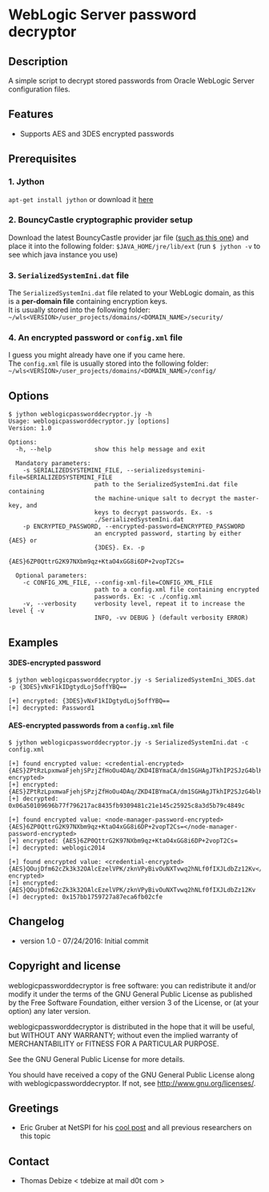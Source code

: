 WebLogic Server password decryptor
==================================

Description
-----------
A simple script to decrypt stored passwords from Oracle WebLogic Server configuration files.

Features
--------
* Supports AES and 3DES encrypted passwords

Prerequisites
-----
### 1. Jython
`apt-get install jython` or download it [here](http://www.jython.org/downloads.html)

### 2. BouncyCastle cryptographic provider setup
Download the latest BouncyCastle provider jar file ([such as this one](https://www.bouncycastle.org/fr/download/bcprov-jdk15on-153.jar)) and place it into the following folder: `$JAVA_HOME/jre/lib/ext` (run `$ jython -v` to see which java instance you use)

### 3. `SerializedSystemIni.dat` file
The `SerializedSystemIni.dat` file related to your WebLogic domain, as this is a **per-domain file** containing encryption keys.  
It is usually stored into the following folder: `~/wls<VERSION>/user_projects/domains/<DOMAIN_NAME>/security/`  

### 4. An encrypted password or `config.xml` file  
I guess you might already have one if you came here.  
The `config.xml` file is usually stored into the following folder: `~/wls<VERSION>/user_projects/domains/<DOMAIN_NAME>/config/`  

Options
-------
```
$ jython weblogicpassworddecryptor.jy -h
Usage: weblogicpassworddecryptor.jy [options]
Version: 1.0

Options:
  -h, --help            show this help message and exit

  Mandatory parameters:
    -s SERIALIZEDSYSTEMINI_FILE, --serializedsystemini-file=SERIALIZEDSYSTEMINI_FILE
                        path to the SerializedSystemIni.dat file containing
                        the machine-unique salt to decrypt the master-key, and
                        keys to decrypt passwords. Ex. -s
                        ./SerializedSystemIni.dat
    -p ENCRYPTED_PASSWORD, --encrypted-password=ENCRYPTED_PASSWORD
                        an encrypted password, starting by either {AES} or
                        {3DES}. Ex. -p
                        {AES}6ZP0QttrG2K97NXbm9qz+KtaO4xGG8i6DP+2vopT2Cs=

  Optional parameters:
    -c CONFIG_XML_FILE, --config-xml-file=CONFIG_XML_FILE
                        path to a config.xml file containing encrypted
                        passwords. Ex: -c ./config.xml
    -v, --verbosity     verbosity level, repeat it to increase the level { -v
                        INFO, -vv DEBUG } (default verbosity ERROR)
```

Examples
--------
#### 3DES-encrypted password
```
$ jython weblogicpassworddecryptor.jy -s SerializedSystemIni_3DES.dat -p {3DES}vNxF1kIDgtydLoj5offYBQ==

[+] encrypted: {3DES}vNxF1kIDgtydLoj5offYBQ==
[+] decrypted: Password1
```

#### AES-encrypted passwords from a `config.xml` file
```
$ jython weblogicpassworddecryptor.jy -s SerializedSystemIni.dat -c config.xml  

[+] found encrypted value: <credential-encrypted>{AES}ZPtRzLpxmwaFjehjSPzjZfHoOu4DAq/ZKD4IBYmaCA/dm1SGHAgJTkhIP2SJzG4blKGYlkRSwOLxOpNsoOdaBrcZFnsKzN7KKPo+xyq7FhFf2BgvQwzGuykt8Wfb9aQb</credential-encrypted>
[+] encrypted: {AES}ZPtRzLpxmwaFjehjSPzjZfHoOu4DAq/ZKD4IBYmaCA/dm1SGHAgJTkhIP2SJzG4blKGYlkRSwOLxOpNsoOdaBrcZFnsKzN7KKPo+xyq7FhFf2BgvQwzGuykt8Wfb9aQb
[+] decrypted: 0x06a50109696b77f796217ac8435fb9309481c21e145c25925c8a3d5b79c4849c

[+] found encrypted value: <node-manager-password-encrypted>{AES}6ZP0QttrG2K97NXbm9qz+KtaO4xGG8i6DP+2vopT2Cs=</node-manager-password-encrypted>
[+] encrypted: {AES}6ZP0QttrG2K97NXbm9qz+KtaO4xGG8i6DP+2vopT2Cs=
[+] decrypted: weblogic2014

[+] found encrypted value: <credential-encrypted>{AES}QOujDfm62cZk3k32OAlcEzelVPK/zknVPyBivOuNXTvwq2hNLf0fIXJLdbZz12Kv</credential-encrypted>
[+] encrypted: {AES}QOujDfm62cZk3k32OAlcEzelVPK/zknVPyBivOuNXTvwq2hNLf0fIXJLdbZz12Kv
[+] decrypted: 0x157bb1759727a87eca6fb02cfe
```

Changelog
---------
* version 1.0 - 07/24/2016: Initial commit

Copyright and license
---------------------
weblogicpassworddecryptor is free software: you can redistribute it and/or modify it under the terms of the GNU General Public License as published by the Free Software Foundation, either version 3 of the License, or (at your option) any later version.

weblogicpassworddecryptor is distributed in the hope that it will be useful, but WITHOUT ANY WARRANTY; without even the implied warranty of MERCHANTABILITY or FITNESS FOR A PARTICULAR PURPOSE.  

See the GNU General Public License for more details.

You should have received a copy of the GNU General Public License along with weblogicpassworddecryptor. 
If not, see http://www.gnu.org/licenses/.

Greetings
---------
* Eric Gruber at NetSPI for his [cool post](https://blog.netspi.com/decrypting-weblogic-passwords/) and all previous researchers on this topic

Contact
-------
* Thomas Debize < tdebize at mail d0t com >